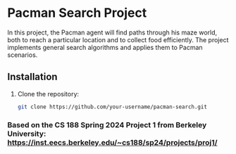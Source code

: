 # Pacman Search Project

In this project, the Pacman agent will find paths through his maze world, both to reach a particular location and to collect food efficiently. The project implements general search algorithms and applies them to Pacman scenarios.

## Installation

1. Clone the repository:

    ```bash
    git clone https://github.com/your-username/pacman-search.git
    ```


### Based on the CS 188 Spring 2024 Project 1 from Berkeley University: https://inst.eecs.berkeley.edu/~cs188/sp24/projects/proj1/